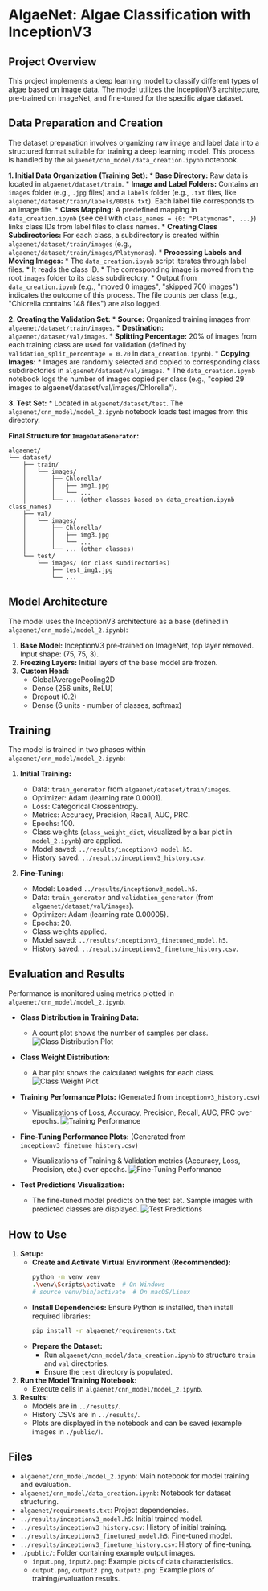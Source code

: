 # AlgaeNet: Algae Classification with InceptionV3

## Project Overview

This project implements a deep learning model to classify different types of algae based on image data. The model utilizes the InceptionV3 architecture, pre-trained on ImageNet, and fine-tuned for the specific algae dataset.

## Data Preparation and Creation

The dataset preparation involves organizing raw image and label data into a structured format suitable for training a deep learning model. This process is handled by the `algaenet/cnn_model/data_creation.ipynb` notebook.

**1. Initial Data Organization (Training Set):**
    *   **Base Directory:** Raw data is located in `algaenet/dataset/train`.
    *   **Image and Label Folders:** Contains an `images` folder (e.g., `.jpg` files) and a `labels` folder (e.g., `.txt` files, like `algaenet/dataset/train/labels/00316.txt`). Each label file corresponds to an image file.
    *   **Class Mapping:** A predefined mapping in `data_creation.ipynb` (see cell with `class_names = {0: "Platymonas", ...}`) links class IDs from label files to class names.
    *   **Creating Class Subdirectories:** For each class, a subdirectory is created within `algaenet/dataset/train/images` (e.g., `algaenet/dataset/train/images/Platymonas`).
    *   **Processing Labels and Moving Images:**
        *   The `data_creation.ipynb` script iterates through label files.
        *   It reads the class ID.
        *   The corresponding image is moved from the root `images` folder to its class subdirectory.
        *   Output from `data_creation.ipynb` (e.g., "moved 0 images", "skipped 700 images") indicates the outcome of this process. The file counts per class (e.g., "Chlorella contains 148 files") are also logged.

**2. Creating the Validation Set:**
    *   **Source:** Organized training images from `algaenet/dataset/train/images`.
    *   **Destination:** `algaenet/dataset/val/images`.
    *   **Splitting Percentage:** 20% of images from each training class are used for validation (defined by `validation_split_percentage = 0.20` in `data_creation.ipynb`).
    *   **Copying Images:**
        *   Images are randomly selected and copied to corresponding class subdirectories in `algaenet/dataset/val/images`.
        *   The `data_creation.ipynb` notebook logs the number of images copied per class (e.g., "copied 29 images to algaenet/dataset/val/images/Chlorella").

**3. Test Set:**
    *   Located in `algaenet/dataset/test`. The `algaenet/cnn_model/model_2.ipynb` notebook loads test images from this directory.

**Final Structure for `ImageDataGenerator`:**
```
algaenet/
└── dataset/
    ├── train/
    │   └── images/
    │       ├── Chlorella/
    │       │   ├── img1.jpg
    │       │   └── ...
    │       └── ... (other classes based on data_creation.ipynb class_names)
    ├── val/
    │   └── images/
    │       ├── Chlorella/
    │       │   ├── img3.jpg
    │       │   └── ...
    │       └── ... (other classes)
    └── test/
        └── images/ (or class subdirectories)
            ├── test_img1.jpg
            └── ...
```

## Model Architecture

The model uses the InceptionV3 architecture as a base (defined in `algaenet/cnn_model/model_2.ipynb`):
1.  **Base Model:** InceptionV3 pre-trained on ImageNet, top layer removed. Input shape: (75, 75, 3).
2.  **Freezing Layers:** Initial layers of the base model are frozen.
3.  **Custom Head:**
    *   GlobalAveragePooling2D
    *   Dense (256 units, ReLU)
    *   Dropout (0.2)
    *   Dense (6 units - number of classes, softmax)

## Training

The model is trained in two phases within `algaenet/cnn_model/model_2.ipynb`:

1.  **Initial Training:**
    *   Data: `train_generator` from `algaenet/dataset/train/images`.
    *   Optimizer: Adam (learning rate 0.0001).
    *   Loss: Categorical Crossentropy.
    *   Metrics: Accuracy, Precision, Recall, AUC, PRC.
    *   Epochs: 100.
    *   Class weights (`class_weight_dict`, visualized by a bar plot in `model_2.ipynb`) are applied.
    *   Model saved: `../results/inceptionv3_model.h5`.
    *   History saved: `../results/inceptionv3_history.csv`.

2.  **Fine-Tuning:**
    *   Model: Loaded `../results/inceptionv3_model.h5`.
    *   Data: `train_generator` and `validation_generator` (from `algaenet/dataset/val/images`).
    *   Optimizer: Adam (learning rate 0.00005).
    *   Epochs: 20.
    *   Class weights applied.
    *   Model saved: `../results/inceptionv3_finetuned_model.h5`.
    *   History saved: `../results/inceptionv3_finetune_history.csv`.

## Evaluation and Results

Performance is monitored using metrics plotted in `algaenet/cnn_model/model_2.ipynb`.

*   **Class Distribution in Training Data:**
    *   A count plot shows the number of samples per class.
    ![Class Distribution Plot](./public/input.png) 

*   **Class Weight Distribution:**
    *   A bar plot shows the calculated weights for each class.
    ![Class Weight Plot](./public/input2.png) 

*   **Training Performance Plots:** (Generated from `inceptionv3_history.csv`)
    *   Visualizations of Loss, Accuracy, Precision, Recall, AUC, PRC over epochs.
    ![Training Performance](./public/output.png) 

*   **Fine-Tuning Performance Plots:** (Generated from `inceptionv3_finetune_history.csv`)
    *   Visualizations of Training & Validation metrics (Accuracy, Loss, Precision, etc.) over epochs.
    ![Fine-Tuning Performance](./public/output2.png)

*   **Test Predictions Visualization:**
    *   The fine-tuned model predicts on the test set. Sample images with predicted classes are displayed.
    ![Test Predictions](./public/output3.png) 
## How to Use

1.  **Setup:**
    *   **Create and Activate Virtual Environment (Recommended):**
        ```bash
        python -m venv venv
        .\venv\Scripts\activate  # On Windows
        # source venv/bin/activate  # On macOS/Linux
        ```
    *   **Install Dependencies:** Ensure Python is installed, then install required libraries:
        ```bash
        pip install -r algaenet/requirements.txt
        ```
    *   **Prepare the Dataset:**
        *   Run `algaenet/cnn_model/data_creation.ipynb` to structure `train` and `val` directories.
        *   Ensure the `test` directory is populated.
2.  **Run the Model Training Notebook:**
    *   Execute cells in `algaenet/cnn_model/model_2.ipynb`.
3.  **Results:**
    *   Models are in `../results/`.
    *   History CSVs are in `../results/`.
    *   Plots are displayed in the notebook and can be saved (example images in `./public/`).

## Files

*   `algaenet/cnn_model/model_2.ipynb`: Main notebook for model training and evaluation.
*   `algaenet/cnn_model/data_creation.ipynb`: Notebook for dataset structuring.
*   `algaenet/requirements.txt`: Project dependencies.
*   `../results/inceptionv3_model.h5`: Initial trained model.
*   `../results/inceptionv3_history.csv`: History of initial training.
*   `../results/inceptionv3_finetuned_model.h5`: Fine-tuned model.
*   `../results/inceptionv3_finetune_history.csv`: History of fine-tuning.
*   `./public/`: Folder containing example output images.
    *   `input.png`, `input2.png`: Example plots of data characteristics.
    *   `output.png`, `output2.png`, `output3.png`: Example plots of training/evaluation results.
